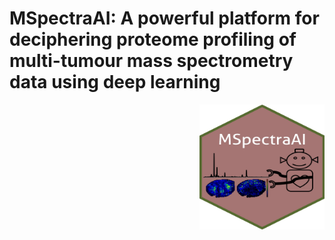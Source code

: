 # MSpectraAI: A powerful platform for deciphering proteome profiling of multi-tumour mass spectrometry data using deep learning 
<img src="www/MSpectraAI_logo.jpg" align="right" height="200" width="200"/>
